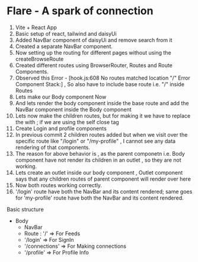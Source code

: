 # Flare - A spark of connection

1. Vite + React App
2. Basic setup of react, tailwind and daisyUi
3. Added NavBar component of daisyUi and remove search from it
4. Created a separate NavBar component.
5. Now setting up the routing for different pages without using the createBrowseRoute
6. Created different routes using BrowserRouter, Routes and Route Components.
7. Observed this Error - [hook.js:608 No routes matched location "/"  Error Component Stack:] , So also have to include base route i.e. "/" inside Routes
8. Lets make our Body component Now
9. And lets render the body component inside the base route and add the NavBar component inside the Body component
10. Lets now make the children routes, but for making it we have to replace the <Route /> with <Route></Route> ; if we are using the self close tag
11. Create Login and profile components
12. In previous commit 2 children routes added but when we visit over the specific route like "/login" or "/my-profile" , I cannot see any data rendering of that components.
13. The reason for above behavior is , as the parent componetn i.e. Body component have not render its children in an outlet , so they are not working.
14. Lets create an outlet inside our body component , Outlet component says that any children routes of parent component will render over here 
15. Now both routes working correctly.
16. '/login' route have both the NavBar and its content rendered; same goes for 'my-profile' route have both the NavBar and its content rendered.
 


Basic structure

 - Body
    - NavBar
    - Route : '/' => For Feeds
    - '/login' => For SignIn
    - '/connections' => For Making connections
    - '/profile' => For Profile Info